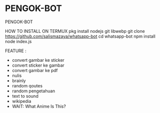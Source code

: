 # PENGOK-BOT
PENGOK-BOT

HOW TO INSTALL ON TERMUX
pkg install nodejs git libwebp
git clone https://github.com/salismazaya/whatsapp-bot
cd whatsapp-bot
npm install
node index.js

FEATURE :
- convert gambar ke sticker
- convert sticker ke gambar
- convert gambar ke pdf
- nulis
- brainly
- random qoutes
- random pengetahuan
- text to sound
- wikipedia
- WAIT: What Anime Is This?
